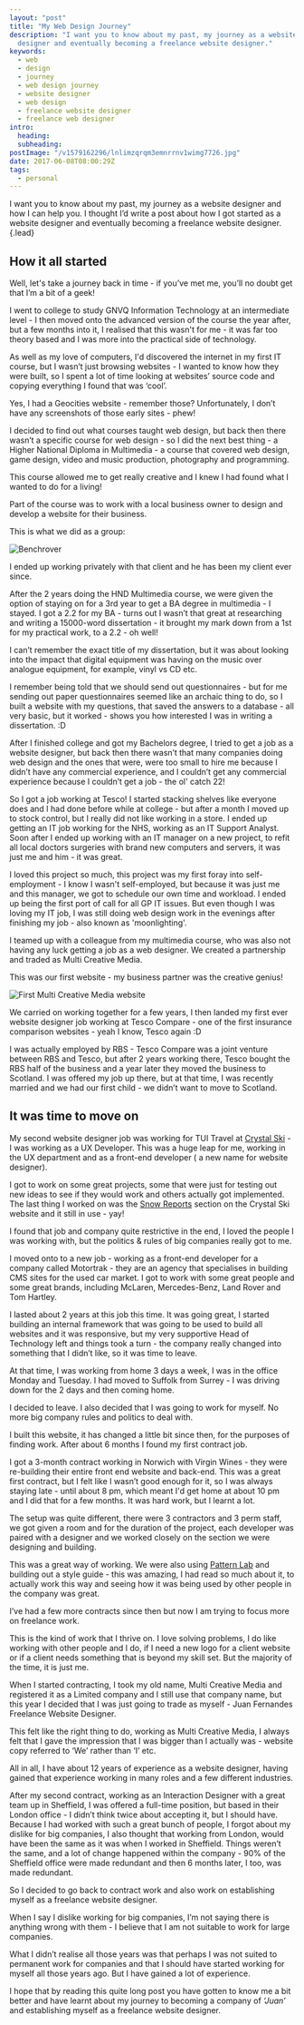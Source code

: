 ```yaml
---
layout: "post"
title: "My Web Design Journey"
description: "I want you to know about my past, my journey as a website designer and how I can help you. I thought I’d write a post about how I got started as a website
  designer and eventually becoming a freelance website designer."
keywords:
  - web
  - design
  - journey
  - web design journey
  - website designer
  - web design
  - freelance website designer
  - freelance web designer
intro:
  heading:
  subheading:
postImage: "/v1579162296/lnlimzqrqm3emnrrnv1wimg7726.jpg"
date: 2017-06-08T08:00:29Z
tags:
  - personal
---
```

I want you to know about my past, my journey as a website designer and how I can help you. I thought I’d write a post about how I got started as a website designer and eventually becoming a freelance website designer.{.lead}

## How it all started

Well, let's take a journey back in time - if you’ve met me, you’ll no doubt get that I’m a bit of a geek!

I went to college to study GNVQ Information Technology at an intermediate level - I then moved onto the advanced version of the course the year after, but a few months into it, I realised that this wasn't for me - it was far too theory based and I was more into the practical side of technology.

As well as my love of computers, I'd discovered the internet in my first IT course, but I wasn’t just browsing websites - I wanted to know how they were built, so I spent a lot of time looking at websites’ source code and copying everything I found that was ‘cool’.

Yes, I had a Geocities website - remember those? Unfortunately, I don’t have any screenshots of those early sites - phew!

I decided to find out what courses taught web design, but back then there wasn’t a specific course for web design - so I did the next best thing - a Higher National Diploma in Multimedia - a course that covered web design, game design, video and music production, photography and programming.

This course allowed me to get really creative and I knew I had found what I wanted to do for a living!

Part of the course was to work with a local business owner to design and develop a website for their business.

This is what we did as a group:

![Benchrover](https://res.cloudinary.com/juanfernandes/benchrover.jpg "Benchrover")

I ended up working privately with that client and he has been my client ever since.

After the 2 years doing the HND Multimedia course, we were given the option of staying on for a 3rd year to get a BA degree in multimedia - I stayed. I got a 2.2 for my BA - turns out I wasn’t that great at researching and writing a 15000-word dissertation - it brought my mark down from a 1st for my practical work, to a 2.2 - oh well!

I can’t remember the exact title of my dissertation, but it was about looking into the impact that digital equipment was having on the music over analogue equipment, for example, vinyl vs CD etc.

I remember being told that we should send out questionnaires - but for me sending out paper questionnaires seemed like an archaic thing to do, so I built a website with my questions, that saved the answers to a database - all very basic, but it worked - shows you how interested I was in writing a dissertation. :D

After I finished college and got my Bachelors degree, I tried to get a job as a website designer, but back then there wasn’t that many companies doing web design and the ones that were, were too small to hire me because I didn’t have any commercial experience, and I couldn’t get any commercial experience because I couldn’t get a job - the ol' catch 22!

So I got a job working at Tesco! I started stacking shelves like everyone does and I had done before while at college - but after a month I moved up to stock control, but I really did not like working in a store. I ended up getting an IT job working for the NHS, working as an IT Support Analyst. Soon after I ended up working with an IT manager on a new project, to refit all local doctors surgeries with brand new computers and servers, it was just me and him - it was great.

I loved this project so much, this project was my first foray into self-employment - I know I wasn't self-employed, but because it was just me and this manager, we got to schedule our own time and workload. I ended up being the first port of call for all GP IT issues. But even though I was loving my IT job, I was still doing web design work in the evenings after finishing my job - also known as 'moonlighting'.

I teamed up with a colleague from my multimedia course, who was also not having any luck getting a job as a web designer. We created a partnership and traded as Multi Creative Media.

This was our first website - my business partner was the creative genius!

![First Multi Creative Media website](https://res.cloudinary.com/juanfernandes/multi-creative-media.jpg "First Multi Creative Media website")

We carried on working together for a few years, I then landed my first ever website designer job working at Tesco Compare - one of the first insurance comparison websites - yeah I know, Tesco again :D

I was actually employed by RBS - Tesco Compare was a joint venture between RBS and Tesco, but after 2 years working there, Tesco bought the RBS half of the business and a year later they moved the business to Scotland. I was offered my job up there, but at that time, I was recently married and we had our first child - we didn’t want to move to Scotland.

## It was time to move on

My second website designer job was working for TUI Travel at [Crystal Ski](http://www.crystalski.co.uk/ "Crystal Ski") - I was working as a UX Developer. This was a huge leap for me, working in the UX department and as a front-end developer ( a new name for website designer).

I got to work on some great projects, some that were just for testing out new ideas to see if they would work and others actually got implemented. The last thing I worked on was the [Snow Reports](http://www.crystalski.co.uk/snow-reports/ "Crystal Ski Snow Reports") section on the Crystal Ski website and it still in use - yay!

I found that job and company quite restrictive in the end, I loved the people I was working with, but the politics & rules of big companies really got to me.

I moved onto to a new job - working as a front-end developer for a company called Motortrak - they are an agency that specialises in building CMS sites for the used car market. I got to work with some great people and some great brands, including McLaren, Mercedes-Benz, Land Rover and Tom Hartley.

I lasted about 2 years at this job this time. It was going great, I started building an internal framework that was going to be used to build all websites and it was responsive, but my very supportive Head of Technology left and things took a turn - the company really changed into something that I didn’t like, so it was time to leave.

At that time, I was working from home 3 days a week, I was in the office Monday and Tuesday. I had moved to Suffolk from Surrey - I was driving down for the 2 days and then coming home.

I decided to leave. I also decided that I was going to work for myself. No more big company rules and politics to deal with.

I built this website, it has changed a little bit since then, for the purposes of finding work. After about 6 months I found my first contract job.

I got a 3-month contract working in Norwich with Virgin Wines - they were re-building their entire front end website and back-end. This was a great first contract, but I felt like I wasn’t good enough for it, so I was always staying late - until about 8 pm, which meant I'd get home at about 10 pm and I did that for a few months. It was hard work, but I learnt a lot.

The setup was quite different, there were 3 contractors and 3 perm staff, we got given a room and for the duration of the project, each developer was paired with a designer and we worked closely on the section we were designing and building.

This was a great way of working. We were also using [Pattern Lab](https://patternlab.io/ "Pattern Lab") and building out a style guide - this was amazing, I had read so much about it, to actually work this way and seeing how it was being used by other people in the company was great.

I’ve had a few more contracts since then but now I am trying to focus more on freelance work.

This is the kind of work that I thrive on. I love solving problems, I do like working with other people and I do, if I need a new logo for a client website or if a client needs something that is beyond my skill set. But the majority of the time, it is just me.

When I started contracting, I took my old name, Multi Creative Media and registered it as a Limited company and I still use that company name, but this year I decided that I was just going to trade as myself - Juan Fernandes Freelance Website Designer.

This felt like the right thing to do, working as Multi Creative Media, I always felt that I gave the impression that I was bigger than I actually was - website copy referred to ‘We’ rather than ‘I’ etc.

All in all, I have about 12 years of experience as a website designer, having gained that experience working in many roles and a few different industries.

After my second contract, working as an Interaction Designer with a great team up in Sheffield, I was offered a full-time position, but based in their London office - I didn’t think twice about accepting it, but I should have. Because I had worked with such a great bunch of people, I forgot about my dislike for big companies, I also thought that working from London, would have been the same as it was when I worked in Sheffield. Things weren’t the same, and a lot of change happened within the company - 90% of the Sheffield office were made redundant and then 6 months later, I too, was made redundant.

So I decided to go back to contract work and also work on establishing myself as a freelance website designer.

When I say I dislike working for big companies, I’m not saying there is anything wrong with them - I believe that I am not suitable to work for large companies.

What I didn’t realise all those years was that perhaps I was not suited to permanent work for companies and that I should have started working for myself all those years ago. But I have gained a lot of experience.

I hope that by reading this quite long post you have gotten to know me a bit better and have learnt about my journey to becoming a company of _‘Juan’_ and establishing myself as a freelance website designer.
